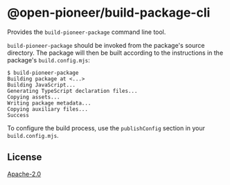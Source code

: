 # @open-pioneer/build-package-cli

Provides the `build-pioneer-package` command line tool.

`build-pioneer-package` should be invoked from the package's source directory.
The package will then be built according to the instructions in the package's `build.config.mjs`:

```
$ build-pioneer-package
Building package at <...>
Building JavaScript...
Generating TypeScript declaration files...
Copying assets...
Writing package metadata...
Copying auxiliary files...
Success
```

To configure the build process, use the `publishConfig` section in your `build.config.mjs`.

## License

[Apache-2.0](https://www.apache.org/licenses/LICENSE-2.0)
